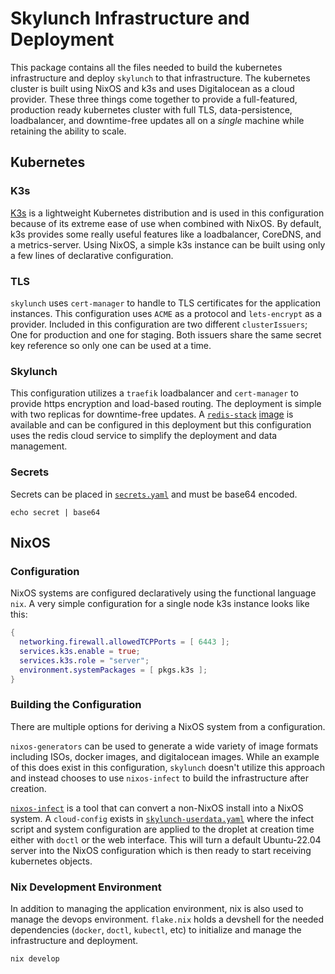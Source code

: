 # Skylunch Infrastructure and Deployment

This package contains all the files needed to build the kubernetes infrastructure and deploy
`skylunch` to that infrastructure. The kubernetes cluster is built using NixOS and k3s and
uses Digitalocean as a cloud provider. These three things come together to provide a
full-featured, production ready kubernetes cluster with full TLS, data-persistence,
loadbalancer, and downtime-free updates all on a *single* machine while retaining the ability to
scale.

## Kubernetes

### K3s

[K3s](https://github.com/k3s-io/k3s) is a lightweight Kubernetes distribution and is used in this
configuration because of its extreme ease of use when combined with NixOS. By default, k3s
provides some really useful features like a loadbalancer, CoreDNS, and a metrics-server. Using
NixOS, a simple k3s instance can be built using only a few lines of declarative configuration.

### TLS

`skylunch` uses `cert-manager` to handle to TLS certificates for the application instances.
This configuration uses `ACME` as a protocol and `lets-encrypt` as a provider. Included in this
configuration are two different `clusterIssuers`; One for production and one for staging.
Both issuers share the same secret key reference so only one can be used at a time.

### Skylunch

This configuration utilizes a `traefik` loadbalancer and `cert-manager` to provide https
encryption and load-based routing. The deployment is simple with two replicas for downtime-free
updates. A
[`redis-stack`](https://redis.io/docs/stack/) [image](https://hub.docker.com/r/redis/redis-stack)
is available and can be configured in this deployment but this configuration uses the redis
cloud service to simplify the deployment and data management.

### Secrets

Secrets can be placed in [`secrets.yaml`](kubernetes/skylunch/secrets.yaml) and must be base64 encoded.

```shell
echo secret | base64
```

## NixOS

### Configuration

NixOS systems are configured declaratively using the functional language `nix`. A
very simple configuration for a single node k3s instance looks like this:

```nix
{
  networking.firewall.allowedTCPPorts = [ 6443 ];
  services.k3s.enable = true;
  services.k3s.role = "server";
  environment.systemPackages = [ pkgs.k3s ];
}
```

### Building the Configuration

There are multiple options for deriving a NixOS system from a configuration.

`nixos-generators` can be used to generate a wide variety of image formats including ISOs,
docker images, and digitalocean images. While an example of this does exist in this configuration,
`skylunch` doesn't utilize this approach and instead chooses to use `nixos-infect` to build the
infrastructure after creation. 

[`nixos-infect`](https://github.com/elitak/nixos-infect) is a tool that can convert a non-NixOS
install into a NixOS system. A `cloud-config` exists in
[`skylunch-userdata.yaml`](server/skylunch-userdata.yaml) where the infect
script and system configuration are applied to the droplet at creation time either with `doctl`
or the web interface. This will turn a default Ubuntu-22.04 server into the NixOS configuration
which is then ready to start receiving kubernetes objects.


### Nix Development Environment

In addition to managing the application environment, nix is also used to manage the devops
environment. `flake.nix` holds a devshell for the needed dependencies
(`docker`, `doctl`, `kubectl`, etc) to initialize and manage the infrastructure and deployment.
```shell
nix develop
```
